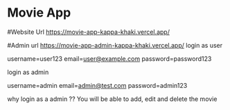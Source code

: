 # Movie App
#Website Url
https://movie-app-kappa-khaki.vercel.app/ 

#Admin url
https://movie-app-admin-kappa-khaki.vercel.app/ 
login as user

username=user123
email=user@example.com
password=password123


login as admin 

username=admin
email=admin@test.com
password=admin123

why login as a admin ?? 
You will be able to add, edit and delete the movie
